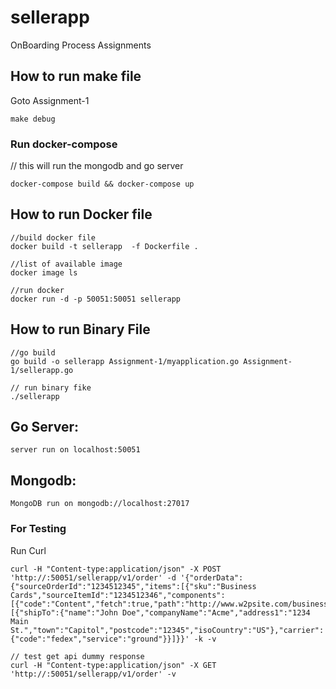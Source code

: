 # sellerapp
OnBoarding Process Assignments


## How to run make file
Goto Assignment-1

```
make debug
```

### Run docker-compose 
// this will run the mongodb and go server
```
docker-compose build && docker-compose up
```

## How to run Docker file
```
//build docker file
docker build -t sellerapp  -f Dockerfile .

//list of available image
docker image ls

//run docker
docker run -d -p 50051:50051 sellerapp
```

## How to run Binary File
```
//go build 
go build -o sellerapp Assignment-1/myapplication.go Assignment-1/sellerapp.go

// run binary fike
./sellerapp

```

## Go Server:
```
server run on localhost:50051
```

## Mongodb:
```
MongoDB run on mongodb://localhost:27017
```


### For Testing
Run Curl
```
curl -H "Content-type:application/json" -X POST 'http://:50051/sellerapp/v1/order' -d '{"orderData":{"sourceOrderId":"1234512345","items":[{"sku":"Business Cards","sourceItemId":"1234512346","components":[{"code":"Content","fetch":true,"path":"http://www.w2psite.com/businessCard.pdf"}]}],"shipments":[{"shipTo":{"name":"John Doe","companyName":"Acme","address1":"1234 Main St.","town":"Capitol","postcode":"12345","isoCountry":"US"},"carrier":{"code":"fedex","service":"ground"}}]}}' -k -v

// test get api dummy response
curl -H "Content-type:application/json" -X GET 'http://:50051/sellerapp/v1/order' -v
```